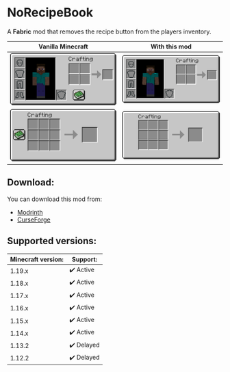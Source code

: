 # NoRecipeBook
A **Fabric** mod that removes the recipe button from the players inventory.

Vanilla Minecraft | With this mod
----------------- | -------------
![](./media/showcase/inventory-with-book.png) | ![](./media/showcase/inventory-without-book.png)
![](./media/showcase/craftingtable-with-book.png) | ![](./media/showcase/craftingtable-without-book.png)

## Download:
You can download this mod from:
* [Modrinth](https://modrinth.com/mod/norecipebook-fabric)
* [CurseForge](https://www.curseforge.com/minecraft/mc-mods/norecipebook-fabric)

## Supported versions:
Minecraft version: | Support:
------------------ | --------
1.19.x | ✔️ Active
1.18.x | ✔️ Active
1.17.x | ✔️ Active
1.16.x | ✔️ Active
1.15.x | ✔️ Active
1.14.x | ✔️ Active
1.13.2 | ✔️ Delayed
1.12.2 | ✔️ Delayed
